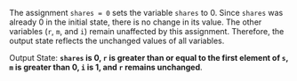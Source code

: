 The assignment `shares = 0` sets the variable `shares` to 0. Since `shares` was already 0 in the initial state, there is no change in its value. The other variables (`r`, `m`, and `i`) remain unaffected by this assignment. Therefore, the output state reflects the unchanged values of all variables.

Output State: **`shares` is 0, `r` is greater than or equal to the first element of `s`, `m` is greater than 0, `i` is 1, and `r` remains unchanged**.